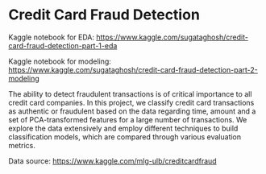 # Credit Card Fraud Detection

Kaggle notebook for EDA: https://www.kaggle.com/sugataghosh/credit-card-fraud-detection-part-1-eda

Kaggle notebook for modeling: https://www.kaggle.com/sugataghosh/credit-card-fraud-detection-part-2-modeling

The ability to detect fraudulent transactions is of critical importance to all credit card companies. In this project, we classify credit card transactions as authentic or fraudulent based on the data regarding time, amount and a set of PCA-transformed features for a large number of transactions. We explore the data extensively and employ different techniques to build classification models, which are compared through various evaluation metrics.

Data source: https://www.kaggle.com/mlg-ulb/creditcardfraud
